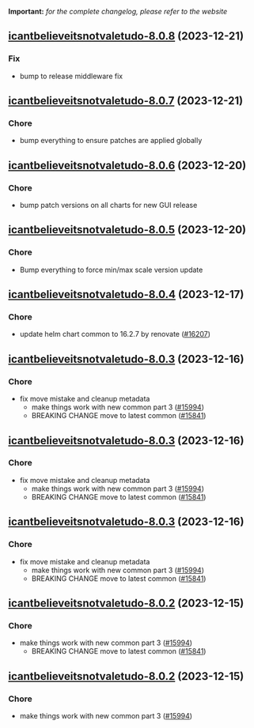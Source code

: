 **Important:**
*for the complete changelog, please refer to the website*




## [icantbelieveitsnotvaletudo-8.0.8](https://github.com/truecharts/charts/compare/icantbelieveitsnotvaletudo-8.0.7...icantbelieveitsnotvaletudo-8.0.8) (2023-12-21)

### Fix

- bump to release middleware fix
  
  


## [icantbelieveitsnotvaletudo-8.0.7](https://github.com/truecharts/charts/compare/icantbelieveitsnotvaletudo-8.0.6...icantbelieveitsnotvaletudo-8.0.7) (2023-12-21)

### Chore

- bump everything to ensure patches are applied globally
  
  


## [icantbelieveitsnotvaletudo-8.0.6](https://github.com/truecharts/charts/compare/icantbelieveitsnotvaletudo-8.0.5...icantbelieveitsnotvaletudo-8.0.6) (2023-12-20)

### Chore

- bump patch versions on all charts for new GUI release
  
  


## [icantbelieveitsnotvaletudo-8.0.5](https://github.com/truecharts/charts/compare/icantbelieveitsnotvaletudo-8.0.4...icantbelieveitsnotvaletudo-8.0.5) (2023-12-20)

### Chore

- Bump everything to force min/max scale version update
  
  


## [icantbelieveitsnotvaletudo-8.0.4](https://github.com/truecharts/charts/compare/icantbelieveitsnotvaletudo-8.0.3...icantbelieveitsnotvaletudo-8.0.4) (2023-12-17)

### Chore

- update helm chart common to 16.2.7 by renovate ([#16207](https://github.com/truecharts/charts/issues/16207))
  
  


## [icantbelieveitsnotvaletudo-8.0.3](https://github.com/truecharts/charts/compare/icantbelieveitsnotvaletudo-7.0.3...icantbelieveitsnotvaletudo-8.0.3) (2023-12-16)

### Chore

- fix move mistake and cleanup metadata
  - make things work with new common part 3 ([#15994](https://github.com/truecharts/charts/issues/15994))
  - BREAKING CHANGE move to latest common ([#15841](https://github.com/truecharts/charts/issues/15841))
  
  


## [icantbelieveitsnotvaletudo-8.0.3](https://github.com/truecharts/charts/compare/icantbelieveitsnotvaletudo-7.0.3...icantbelieveitsnotvaletudo-8.0.3) (2023-12-16)

### Chore

- fix move mistake and cleanup metadata
  - make things work with new common part 3 ([#15994](https://github.com/truecharts/charts/issues/15994))
  - BREAKING CHANGE move to latest common ([#15841](https://github.com/truecharts/charts/issues/15841))
  
  


## [icantbelieveitsnotvaletudo-8.0.3](https://github.com/truecharts/charts/compare/icantbelieveitsnotvaletudo-7.0.3...icantbelieveitsnotvaletudo-8.0.3) (2023-12-16)

### Chore

- fix move mistake and cleanup metadata
  - make things work with new common part 3 ([#15994](https://github.com/truecharts/charts/issues/15994))
  - BREAKING CHANGE move to latest common ([#15841](https://github.com/truecharts/charts/issues/15841))
  
  


## [icantbelieveitsnotvaletudo-8.0.2](https://github.com/truecharts/charts/compare/icantbelieveitsnotvaletudo-7.0.3...icantbelieveitsnotvaletudo-8.0.2) (2023-12-15)

### Chore

- make things work with new common part 3 ([#15994](https://github.com/truecharts/charts/issues/15994))
  - BREAKING CHANGE move to latest common ([#15841](https://github.com/truecharts/charts/issues/15841))
  
  


## [icantbelieveitsnotvaletudo-8.0.2](https://github.com/truecharts/charts/compare/icantbelieveitsnotvaletudo-7.0.3...icantbelieveitsnotvaletudo-8.0.2) (2023-12-15)

### Chore

- make things work with new common part 3 ([#15994](https://github.com/truecharts/charts/issues/15994))
